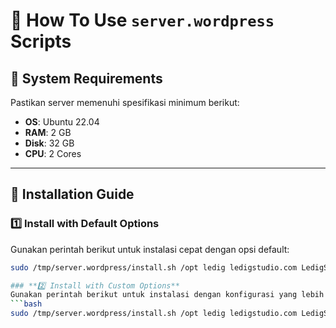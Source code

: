 # 🚀 How To Use `server.wordpress` Scripts  

## 📌 System Requirements  
Pastikan server memenuhi spesifikasi minimum berikut:  

- **OS**: Ubuntu 22.04  
- **RAM**: 2 GB  
- **Disk**: 32 GB  
- **CPU**: 2 Cores  

---

## 🔧 Installation Guide  

### **1️⃣ Install with Default Options**  
Gunakan perintah berikut untuk instalasi cepat dengan opsi default:  
```bash
sudo /tmp/server.wordpress/install.sh /opt ledig ledigstudio.com LedigStudio backup-ledigstudio qihh.sulthan@gmail.com YourEmailPass

### **2️⃣ Install with Custom Options**
Gunakan perintah berikut untuk instalasi dengan konfigurasi yang lebih spesifik:
```bash
sudo /tmp/server.wordpress/install.sh /opt ledig ledigstudio.com LedigStudio backup-ledigstudio qihh.sulthan@gmail.com YourEmailPass true subdomain 8.2
